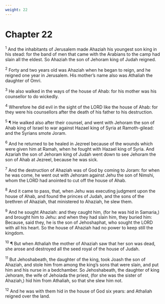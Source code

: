 ```yaml
---
weight: 22
---
```


# Chapter 22

<sup>1</sup> And the inhabitants of Jerusalem made Ahaziah his youngest son king in his stead: for the band of men that came with the Arabians to the camp had slain all the eldest. So Ahaziah the son of Jehoram king of Judah reigned. 

<sup>2</sup> Forty and two years old was Ahaziah when he began to reign, and he reigned one year in Jerusalem. His mother’s name also was Athaliah the daughter of Omri. 

<sup>3</sup> He also walked in the ways of the house of Ahab: for his mother was his counsellor to do wickedly. 

<sup>4</sup> Wherefore he did evil in the sight of the LORD like the house of Ahab: for they were his counsellors after the death of his father to his destruction. 

<sup>5</sup> ¶ He walked also after their counsel, and went with Jehoram the son of Ahab king of Israel to war against Hazael king of Syria at Ramoth-gilead: and the Syrians smote Joram. 

<sup>6</sup> And he returned to be healed in Jezreel because of the wounds which were given him at Ramah, when he fought with Hazael king of Syria. And Azariah the son of Jehoram king of Judah went down to see Jehoram the son of Ahab at Jezreel, because he was sick. 

<sup>7</sup> And the destruction of Ahaziah was of God by coming to Joram: for when he was come, he went out with Jehoram against Jehu the son of Nimshi, whom the LORD had anointed to cut off the house of Ahab. 

<sup>8</sup> And it came to pass, that, when Jehu was executing judgment upon the house of Ahab, and found the princes of Judah, and the sons of the brethren of Ahaziah, that ministered to Ahaziah, he slew them. 

<sup>9</sup> And he sought Ahaziah: and they caught him, (for he was hid in Samaria,) and brought him to Jehu: and when they had slain him, they buried him: Because, said they, he is the son of Jehoshaphat, who sought the LORD with all his heart. So the house of Ahaziah had no power to keep still the kingdom. 

<sup>10</sup> ¶ But when Athaliah the mother of Ahaziah saw that her son was dead, she arose and destroyed all the seed royal of the house of Judah. 

<sup>11</sup> But Jehoshabeath, the daughter of the king, took Joash the son of Ahaziah, and stole him from among the king’s sons that were slain, and put him and his nurse in a bedchamber. So Jehoshabeath, the daughter of king Jehoram, the wife of Jehoiada the priest, (for she was the sister of Ahaziah,) hid him from Athaliah, so that she slew him not. 

<sup>12</sup> And he was with them hid in the house of God six years: and Athaliah reigned over the land. 


